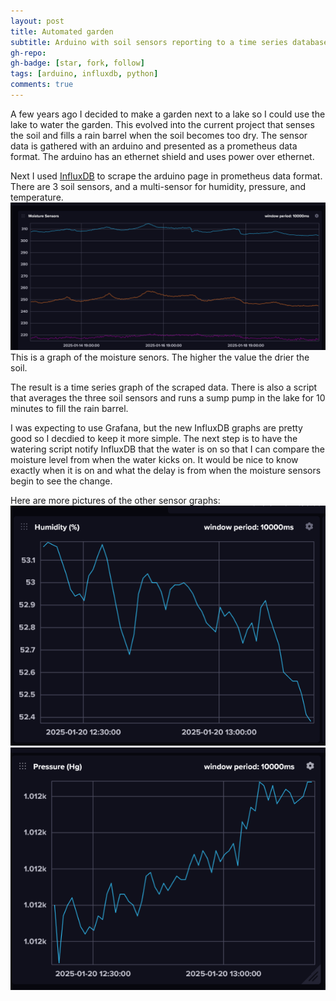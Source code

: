 ```yaml
---
layout: post
title: Automated garden
subtitle: Arduino with soil sensors reporting to a time series database
gh-repo: 
gh-badge: [star, fork, follow]
tags: [arduino, influxdb, python]
comments: true
---
```


A few years ago I decided to make a garden next to a lake so I could use the lake to water the garden. This evolved into the current project that senses the soil
and fills a rain barrel when the soil becomes too dry.  The sensor data is gathered with an arduino and presented as a prometheus data format.  The arduino
has an ethernet shield and uses power over ethernet.  

Next I used [InfluxDB](https://www.influxdata.com/) to scrape the arduino page in prometheus data format.  There are 3 soil sensors, and a multi-sensor for humidity, pressure, and temperature.  
![Moisture Sensors](/assets/img/moisture-sensors.png)
This is a graph of the moisture senors.  The higher the value the drier the soil.

The result is a time series graph of the scraped data.  There is also a script that averages the three soil sensors and runs a sump pump in the lake for 10 minutes
to fill the rain barrel.

I was expecting to use Grafana, but the new InfluxDB graphs are pretty good so I decdied to keep it more simple.  The next step is to have the watering 
script notify InfluxDB that the water is on so that I can compare the moisture level from when the water kicks on.  It would be nice to know exactly when it is on and 
what the delay is from when the moisture sensors begin to see the change.

Here are more pictures of the other sensor graphs:
![Humidity](/assets/img/humidity.png)
![Pressure](/assets/img/pressure.png)


